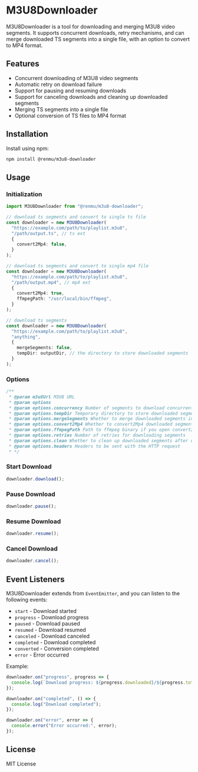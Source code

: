 # M3U8Downloader

M3U8Downloader is a tool for downloading and merging M3U8 video segments. It supports concurrent downloads, retry mechanisms, and can merge downloaded TS segments into a single file, with an option to convert to MP4 format.

## Features

- Concurrent downloading of M3U8 video segments
- Automatic retry on download failure
- Support for pausing and resuming downloads
- Support for canceling downloads and cleaning up downloaded segments
- Merging TS segments into a single file
- Optional conversion of TS files to MP4 format

## Installation

Install using npm:

```bash
npm install @renmu/m3u8-downloader
```

## Usage

### Initialization

```typescript
import M3U8Downloader from "@renmu/m3u8-downloader";

// download ts segments and convert to single ts file
const downloader = new M3U8Downloader(
  "https://example.com/path/to/playlist.m3u8",
  "/path/output.ts", // ts ext
  {
    convert2Mp4: false,
  }
);

// download ts segments and convert to single mp4 file
const downloader = new M3U8Downloader(
  "https://example.com/path/to/playlist.m3u8",
  "/path/output.mp4", // mp4 ext
  {
    convert2Mp4: true,
    ffmpegPath: "/usr/local/bin/ffmpeg",
  }
);

// download ts segments
const downloader = new M3U8Downloader(
  "https://example.com/path/to/playlist.m3u8",
  "anything",
  {
    mergeSegments: false,
    tempDir: outputDir, // the directory to store downloaded segments
  }
);
```

### Options

```js
/**
 * @param m3u8Url M3U8 URL
 * @param options
 * @param options.concurrency Number of segments to download concurrently
 * @param options.tempDir Temporary directory to store downloaded segments
 * @param options.mergeSegments Whether to merge downloaded segments into a single file
 * @param options.convert2Mp4 Whether to convert2Mp4 downloaded segments into a single file, you must open mergeSegments
 * @param options.ffmpegPath Path to ffmpeg binary if you open convert2Mp4
 * @param options.retries Number of retries for downloading segments
 * @param options.clean Whether to clean up downloaded segments after download is error or canceled
 * @param options.headers Headers to be sent with the HTTP request
 * */
```

### Start Download

```typescript
downloader.download();
```

### Pause Download

```typescript
downloader.pause();
```

### Resume Download

```typescript
downloader.resume();
```

### Cancel Download

```typescript
downloader.cancel();
```

## Event Listeners

M3U8Downloader extends from `EventEmitter`, and you can listen to the following events:

- `start` - Download started
- `progress` - Download progress
- `paused` - Download paused
- `resumed` - Download resumed
- `canceled` - Download canceled
- `completed` - Download completed
- `converted` - Conversion completed
- `error` - Error occurred

Example:

```typescript
downloader.on("progress", progress => {
  console.log(`Download progress: ${progress.downloaded}/${progress.total}`);
});

downloader.on("completed", () => {
  console.log("Download completed");
});

downloader.on("error", error => {
  console.error("Error occurred:", error);
});
```

## License

MIT License
